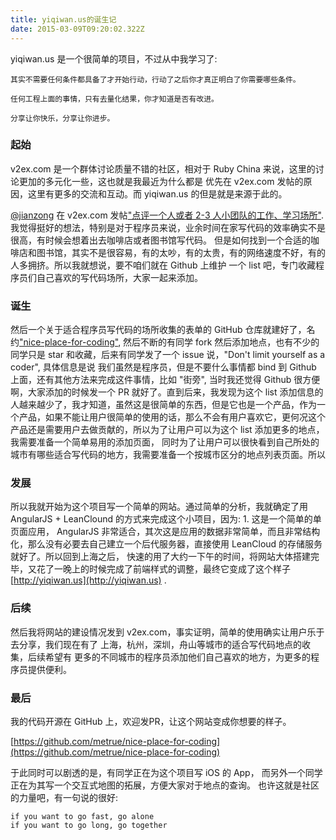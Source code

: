 ```yaml
---
title: yiqiwan.us的诞生记
date: 2015-03-09T09:20:02.322Z
---
```


yiqiwan.us 是一个很简单的项目，不过从中我学习了:

```
其实不需要任何条件都具备了才开始行动，行动了之后你才真正明白了你需要哪些条件。
```

```
任何工程上面的事情，只有去量化结果，你才知道是否有改进。
```

```
分享让你快乐，分享让你进步。
```

### 起始

v2ex.com 是一个群体讨论质量不错的社区，相对于 Ruby China 来说，这里的讨论更加的多元化一些，这也就是我最近为什么都是
优先在 v2ex.com 发帖的原因，这里有更多的交流和互动。而 yiqiwan.us 的但是就是来源于此的。

[@jianzong](http://www.v2ex.com/member/jianzong) 在 v2ex.com 发帖["点评一个人或者 2-3 人小团队的工作、学习场所"](http://www.v2ex.com/t/172056).
我觉得挺好的想法，特别是对于程序员来说，业余时间在家写代码的效率确实不是很高，有时候会想着出去咖啡店或者图书馆写代码。
但是如何找到一个合适的咖啡店和图书馆，其实不是很容易，有的太吵，有的太贵，有的网络速度不好，有的人多拥挤。所以我就想说，要不咱们就在 Github 上维护
一个 list 吧，专门收藏程序员们自己喜欢的写代码场所，大家一起来添加。

### 诞生

然后一个关于适合程序员写代码的场所收集的表单的 GitHub 仓库就建好了，名约["nice-place-for-coding"](https://github.com/metrue/nice-place-for-coding),
然后不断的有同学 fork 然后添加地点，也有不少的同学只是 star 和收藏，后来有同学发了一个 issue 说，"Don't limit yourself as a coder", 具体信息是说
我们虽然是程序员，但是不要什么事情都 bind 到 Github 上面，还有其他方法来完成这件事情，比如 "街旁", 当时我还觉得 Github 很方便啊，大家添加的时候发一个
PR 就好了。直到后来，我发现为这个 list 添加信息的人越来越少了，我才知道，虽然这是很简单的东西，但是它也是一个产品，作为一个产品，如果不能让用户很简单的使用的话，那么不会有用户喜欢它，更何况这个产品还是需要用户去做贡献的，所以为了让用户可以为这个 list 添加更多的地点，我需要准备一个简单易用的添加页面，
同时为了让用户可以很快看到自己所处的城市有哪些适合写代码的地方，我需要准备一个按城市区分的地点列表页面。所以

### 发展

所以我就开始为这个项目写一个简单的网站。通过简单的分析，我就确定了用 AngularJS + LeanClound 的方式来完成这个小项目，因为: 1. 这是一个简单的单页面应用，
AngularJS 非常适合，其次这是应用的数据非常简单，而且非常结构化，那么没有必要去自己建立一个后代服务器，直接使用 LeanCloud 的存储服务就好了。所以回到上海之后，
快速的用了大约一下午的时间，将网站大体搭建完毕，又花了一晚上的时候完成了前端样式的调整，最终它变成了这个样子 [http://yiqiwan.us](http://yiqiwan.us) .

### 后续

然后我将网站的建设情况发到 v2ex.com，事实证明，简单的使用确实让用户乐于去分享，我们现在有了 上海，杭州，深圳，舟山等城市的适合写代码地点的收集，后续希望有
更多的不同城市的程序员添加他们自己喜欢的地方，为更多的程序员提供便利。

### 最后

我的代码开源在 GitHub 上，欢迎发PR，让这个网站变成你想要的样子。

[https://github.com/metrue/nice-place-for-coding](https://github.com/metrue/nice-place-for-coding)


于此同时可以剧透的是，有同学正在为这个项目写 iOS 的 App， 而另外一个同学正在为其写一个交互式地图的拓展，方便大家对于地点的查询。
也许这就是社区的力量吧，有一句说的很好:

```
if you want to go fast, go alone
if you want to go long, go together
```

